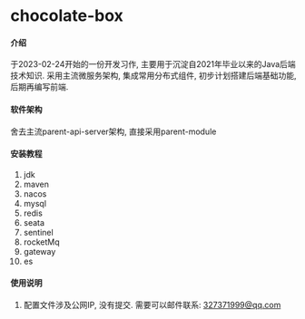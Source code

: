 # chocolate-box

#### 介绍
于2023-02-24开始的一份开发习作, 主要用于沉淀自2021年毕业以来的Java后端技术知识. 采用主流微服务架构, 集成常用分布式组件, 初步计划搭建后端基础功能, 后期再编写前端. 

#### 软件架构
舍去主流parent-api-server架构, 直接采用parent-module

#### 安装教程
1. jdk
2. maven
3. nacos
4. mysql
5. redis
6. seata
7. sentinel
8. rocketMq
9. gateway
10. es

#### 使用说明
1.  配置文件涉及公网IP, 没有提交. 需要可以邮件联系: 327371999@qq.com